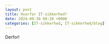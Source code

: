 ```yaml
---
layout: post
title: Hvorfor IT-sikkerhed?
date: 2024-09-30 08:20 +0000
categories: [IT-sikkerhed, IT-sikkerhed/blog]
---
```


Derfor!
